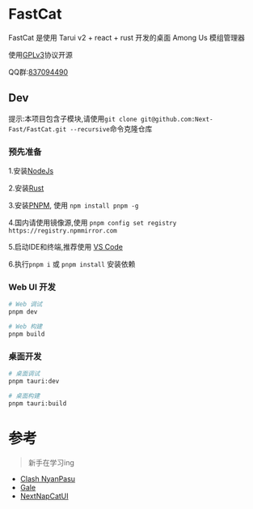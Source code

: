 # FastCat

FastCat 是使用 Tarui v2 + react + rust 开发的桌面 Among Us 模组管理器  

使用[GPLv3](/LICENSE)协议开源  

QQ群:[837094490](https://qm.qq.com/q/xgRhQ9pzhg)   

## Dev

提示:本项目包含子模块,请使用`git clone git@github.com:Next-Fast/FastCat.git --recursive`命令克隆仓库  

### 预先准备

1.安装[NodeJs](https://nodejs.org/)  

2.安装[Rust](https://www.rust-lang.org/tools/install)   

3.安装[PNPM](https://pnpm.io/installation), 使用 `npm install pnpm -g`  

4.国内请使用镜像源,使用 `pnpm config set registry https://registry.npmmirror.com`  

5.启动IDE和终端,推荐使用 [VS Code](https://code.visualstudio.com/)  

6.执行`pnpm i` 或 `pnpm install` 安装依赖  

### Web UI 开发

~~~ bash
# Web 调试
pnpm dev

# Web 构建
pnpm build
~~~

### 桌面开发

~~~ bash
# 桌面调试
pnpm tauri:dev

# 桌面构建
pnpm tauri:build
~~~

# 参考
> 新手在学习ing    

- [Clash NyanPasu](https://github.com/libnyanpasu/clash-nyanpasu)   
- [Gale](https://github.com/Kesomannen/gale)   
- [NextNapCatUI](https://github.com/bietiaop/NextNapCatWebUI)
